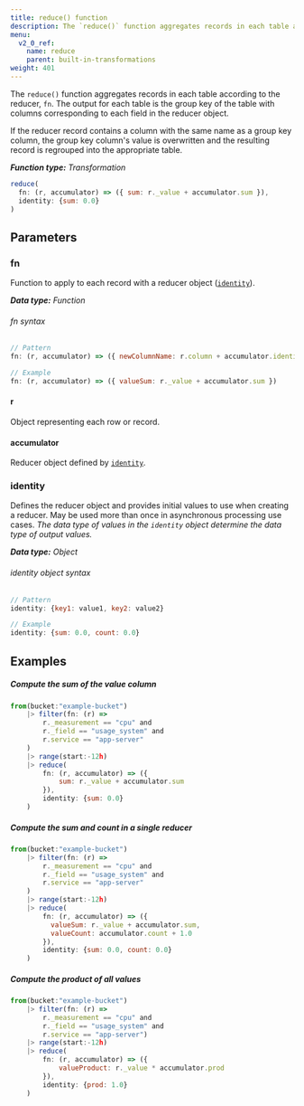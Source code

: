 ```yaml
---
title: reduce() function
description: The `reduce()` function aggregates records in each table according to the reducer, `fn`.
menu:
  v2_0_ref:
    name: reduce
    parent: built-in-transformations
weight: 401
---
```


The `reduce()` function aggregates records in each table according to the reducer, `fn`.
The output for each table is the group key of the table with columns corresponding
to each field in the reducer object.

If the reducer record contains a column with the same name as a group key column,
the group key column's value is overwritten and the resulting record is regrouped
into the appropriate table.

_**Function type:** Transformation_

```js
reduce(
  fn: (r, accumulator) => ({ sum: r._value + accumulator.sum }),
  identity: {sum: 0.0}
)
```

## Parameters

### fn
Function to apply to each record with a reducer object ([`identity`](#identity)).

_**Data type:** Function_

###### fn syntax
```js
// Pattern
fn: (r, accumulator) => ({ newColumnName: r.column + accumulator.identityKey })

// Example
fn: (r, accumulator) => ({ valueSum: r._value + accumulator.sum })
```

#### r
Object representing each row or record.

#### accumulator
Reducer object defined by [`identity`](#identity).

### identity
Defines the reducer object and provides initial values to use when creating a reducer.
May be used more than once in asynchronous processing use cases.
_The data type of values in the `identity` object determine the data type of output values._

_**Data type:** Object_

###### identity object syntax
```js
// Pattern
identity: {key1: value1, key2: value2}

// Example
identity: {sum: 0.0, count: 0.0}
```

## Examples

##### Compute the sum of the value column
```js
from(bucket:"example-bucket")
    |> filter(fn: (r) =>
        r._measurement == "cpu" and
        r._field == "usage_system" and
        r.service == "app-server"
    )
    |> range(start:-12h)
    |> reduce(
        fn: (r, accumulator) => ({
            sum: r._value + accumulator.sum
        }),
        identity: {sum: 0.0}
    )
```

##### Compute the sum and count in a single reducer
```js
from(bucket:"example-bucket")
    |> filter(fn: (r) =>
        r._measurement == "cpu" and
        r._field == "usage_system" and
        r.service == "app-server"
    )
    |> range(start:-12h)
    |> reduce(
        fn: (r, accumulator) => ({
          valueSum: r._value + accumulator.sum,
          valueCount: accumulator.count + 1.0
        }),
        identity: {sum: 0.0, count: 0.0}
    )
```

##### Compute the product of all values
```js
from(bucket:"example-bucket")
    |> filter(fn: (r) =>
        r._measurement == "cpu" and
        r._field == "usage_system" and
        r.service == "app-server")
    |> range(start:-12h)
    |> reduce(
        fn: (r, accumulator) => ({
            valueProduct: r._value * accumulator.prod
        }),
        identity: {prod: 1.0}        
    )
```
